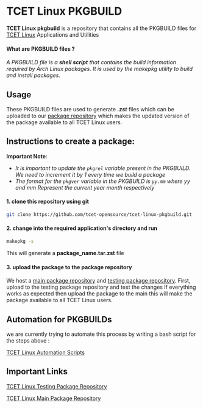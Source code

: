 # TCET Linux PKGBUILD
**TCET Linux pkgbuild** is a repository that contains all the PKGBUILD files for [TCET Linux](https://github.com/tcet-opensource/tcet-linux) Applications and Utilities

#### What are PKGBUILD files ?
*A PKGBUILD file is a **shell script** that contains the build information required by Arch Linux packages. It is used by the makepkg utility to build and install packages.*

## Usage

These PKGBUILD files are used to generate ***.zst*** files which can be uploaded to our [package repository](https://github.com/tcet-opensource/tcet-linux-repo) which makes the updated version of the package available to all TCET Linux users.

## Instructions to create a package:

**Important Note**:

- *It is important to update the `pkgrel` variable present in the PKGBUILD. We need to increment it by 1 every time we build a package*
- *The format for the `pkgver` variable in the PKGBUILD is `yy.mm` where yy and mm  Represent the current year  month respectively* 

#### 1. clone this repository using git
```bash
git clone https://github.com/tcet-opensource/tcet-linux-pkgbuild.git
```
#### 2. change into the required application's directory and run
```bash
makepkg -s
```
This will generate a **package_name.tar.zst** file
#### 3. upload the package to the package repository

We host a [main package repository](https://github.com/tcet-opensource/tcet-linux-repo) and [testing package repository](https://github.com/tcet-opensource/tcet-linux-repo-testing). First, upload to the testing package repository and test the changes If everything works as expected then upload the package to the main this will make the package available to all TCET Linux users.

## Automation for PKGBUILDs

we are currently trying to automate this process by writing a bash script for the steps above :

[TCET Linux Automation Scripts](https://github.com/tcet-opensource/tcet-linux-automation-scripts)

## Important Links

[TCET Linux Testing Package Repository](https://github.com/tcet-opensource/tcet-linux-repo-testing)

[TCET Linux Main Package Repository](https://github.com/tcet-opensource/tcet-linux-repo)